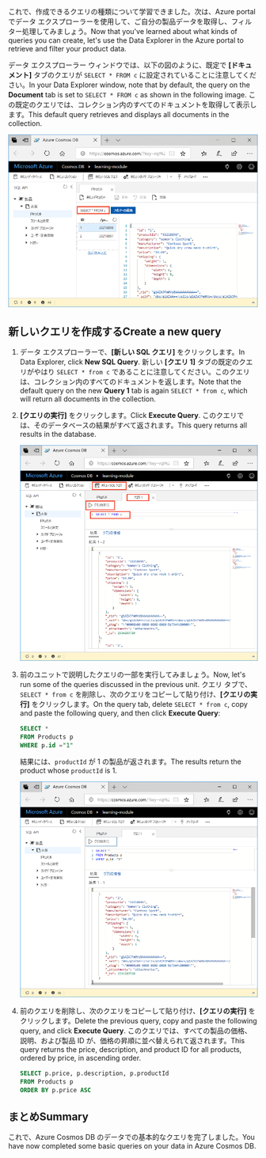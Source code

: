 <span data-ttu-id="5715f-101">これで、作成できるクエリの種類について学習できました。次は、Azure portal でデータ エクスプローラーを使用して、ご自分の製品データを取得し、フィルター処理してみましょう。</span><span class="sxs-lookup"><span data-stu-id="5715f-101">Now that you've learned about what kinds of queries you can create, let's use the Data Explorer in the Azure portal to retrieve and filter your product data.</span></span>

<span data-ttu-id="5715f-102">データ エクスプローラー ウィンドウでは、以下の図のように、既定で **[ドキュメント]** タブのクエリが `SELECT * FROM c` に設定されていることに注意してください。</span><span class="sxs-lookup"><span data-stu-id="5715f-102">In your Data Explorer window, note that by default, the query on the **Document** tab is set to `SELECT * FROM c` as shown in the following image.</span></span> <span data-ttu-id="5715f-103">この既定のクエリでは、コレクション内のすべてのドキュメントを取得して表示します。</span><span class="sxs-lookup"><span data-stu-id="5715f-103">This default query retrieves and displays all documents in the collection.</span></span>

![データ エクスプローラーの既定のクエリは、"SELECT \* FROM c" です](../media/5-azure-cosmosdb-data-explorer-query.png)

## <a name="create-a-new-query"></a><span data-ttu-id="5715f-105">新しいクエリを作成する</span><span class="sxs-lookup"><span data-stu-id="5715f-105">Create a new query</span></span>

1. <span data-ttu-id="5715f-106">データ エクスプローラーで、**[新しい SQL クエリ]** をクリックします。</span><span class="sxs-lookup"><span data-stu-id="5715f-106">In Data Explorer, click **New SQL Query**.</span></span> <span data-ttu-id="5715f-107">新しい **[クエリ 1]** タブの既定のクエリがやはり `SELECT * from c` であることに注意してください。このクエリは、コレクション内のすべてのドキュメントを返します。</span><span class="sxs-lookup"><span data-stu-id="5715f-107">Note that the default query on the new  **Query 1** tab is again `SELECT * from c`, which will return all documents in the collection.</span></span> 

1. <span data-ttu-id="5715f-108">**[クエリの実行]** をクリックします。</span><span class="sxs-lookup"><span data-stu-id="5715f-108">Click **Execute Query**.</span></span> <span data-ttu-id="5715f-109">このクエリでは、そのデータベースの結果がすべて返されます。</span><span class="sxs-lookup"><span data-stu-id="5715f-109">This query returns all results in the database.</span></span>

    ![ORDER BY c._ts DESC を追加し [フィルタの適用] をクリックすることで既定のクエリを変更する](../media/5-azure-cosmosdb-data-explorer-edit-query.png)

2. <span data-ttu-id="5715f-111">前のユニットで説明したクエリの一部を実行してみましょう。</span><span class="sxs-lookup"><span data-stu-id="5715f-111">Now, let's run some of the queries discussed in the previous unit.</span></span> <span data-ttu-id="5715f-112">クエリ タブで、`SELECT * from c` を削除し、次のクエリをコピーして貼り付け、**[クエリの実行]** をクリックします。</span><span class="sxs-lookup"><span data-stu-id="5715f-112">On the query tab, delete `SELECT * from c`, copy and paste the following query, and then click **Execute Query**:</span></span>

    ```sql
    SELECT * 
    FROM Products p 
    WHERE p.id ="1"
    ```

    <span data-ttu-id="5715f-113">結果には、`productId` が 1 の製品が返されます。</span><span class="sxs-lookup"><span data-stu-id="5715f-113">The results return the product whose `productId` is 1.</span></span>

    ![ID が 1 のものを照会する](../media/5-azure-cosmosdb-data-explorer-query-by-id.png)

3. <span data-ttu-id="5715f-115">前のクエリを削除し、次のクエリをコピーして貼り付け、**[クエリの実行]** をクリックします。</span><span class="sxs-lookup"><span data-stu-id="5715f-115">Delete the previous query, copy and paste the following query, and click **Execute Query**.</span></span> <span data-ttu-id="5715f-116">このクエリでは、すべての製品の価格、説明、および製品 ID が、価格の昇順に並べ替えられて返されます。</span><span class="sxs-lookup"><span data-stu-id="5715f-116">This query returns the price, description, and product ID for all products, ordered by price, in ascending order.</span></span>
 
    ```sql
    SELECT p.price, p.description, p.productId 
    FROM Products p 
    ORDER BY p.price ASC
    ```

## <a name="summary"></a><span data-ttu-id="5715f-117">まとめ</span><span class="sxs-lookup"><span data-stu-id="5715f-117">Summary</span></span>

<span data-ttu-id="5715f-118">これで、Azure Cosmos DB のデータでの基本的なクエリを完了しました。</span><span class="sxs-lookup"><span data-stu-id="5715f-118">You have now completed some basic queries on your data in Azure Cosmos DB.</span></span> 